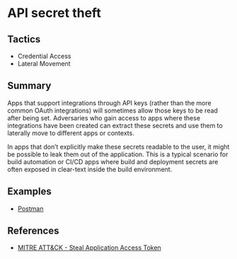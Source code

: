 # API secret theft

## Tactics
* Credential Access
* Lateral Movement

## Summary
Apps that support integrations through API keys (rather than the more common OAuth integrations) will sometimes allow those keys to be read after being set. Adversaries who gain access to apps where these integrations have been created can extract these secrets and use them to laterally move to different apps or contexts.

In apps that don’t explicitly make these secrets readable to the user, it might be possible to leak them out of the application. This is a typical scenario for build automation or CI/CD apps where build and deployment secrets are often exposed in clear-text inside the build environment.


## Examples
* [Postman](examples/postman.md)

## References
* [MITRE ATT&CK - Steal Application Access Token](https://attack.mitre.org/techniques/T1528/)
